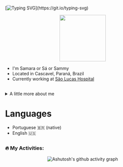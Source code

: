 <!--<div align="center">
  Avatar
  <div align="center">
  <img src="Imagens/Perfil.png" alt="Profile Picture">
</div>--->

###

[![Typing SVG](https://readme-typing-svg.herokuapp.com/?color=EE05F7&size=25&center=true&vCenter=true&width=1000&lines=Hi+My+Name+Samara+Nunes;Welcome+to+my+Github!)](https://git.io/typing-svg)

<div align=center>
<img height="150em" src="https://camo.githubusercontent.com/700c1e9358406971d2c5c39db87ec8e4a6d7142585744b2fa6dd280c1d6412a6/68747470733a2f2f692e70696e696d672e636f6d2f6f726967696e616c732f34352f30392f39352f34353039393563343039653434636664353564323933373537616237623463612e676966">
</div>

- I'm Samara or Sá or Sammy
- Located in Cascavel, Paraná, Brazil
- Currently working at [São Lucas Hospital](https://saolucashospital.gupy.io/)

<br>

<details><summary>A little more about me</summary>
<h3 align="left">Bio</h3>

Hello! My name is Samara, a 20-year-old psychology enthusiast and dedicated psychologist. My goal is to deeply understand the human mind and use that knowledge to make a difference in people's lives.

I graduated with a degree in Psychology and am on the path to enhance my career. In addition to clinical practices and ongoing studies, I discovered GitHub through friends and use the platform as an essential tool for my projects. Here, I organize my research, share collaborations, and explore new techniques and methodologies in the field of psychology. I believe that the intersection of psychology and technology has immense potential for innovation in the field of mental health.

In addition, I took several courses on the [Curso em Vídeo](https://www.cursoemvideo.com/) website, where I learned the basics of HTML and CSS. I also had the opportunity to deepen my knowledge with the help of friends.

- 🎓 Bachelor's Degree in Psychology - Centro Universitário São Lucas
- 📚 I am currently learning more about neuroscience and advanced psychotherapy techniques
- 💖 In my free time, I love working out at the gym, playing volleyball, reading books, and playing video games
</details>

# Languages 
- Portuguese 🇧🇷 (native)
- English 🇺🇸

##

<h3 align="left">🔥 My Activities:</h3>

<div align="center">
  
![Ashutosh's github activity graph](https://ssr-contributions-svg.vercel.app/_/Samara4ry?chart=3dbar&gap=0.6&scale=2&flatten=2&animation=wave&animation_duration=1&animation_delay=0.05&animation_amplitude=20&animation_frequency=0.5&animation_wave_center=10_0&format=svg&weeks=30&theme=pink) 

</div>

###
